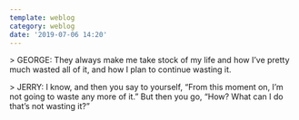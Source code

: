 ```yaml
---
template: weblog
category: weblog
date: '2019-07-06 14:20'
---
```

\> GEORGE: They always make me take stock of my life and how I’ve pretty much wasted all of it, and how I plan to continue wasting it.



\> JERRY: I know, and then you say to yourself, “From this moment on, I’m not going to waste any more of it.” But then you go, “How? What can I do that’s not wasting it?”
